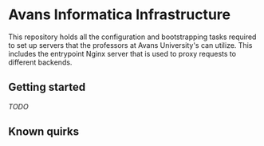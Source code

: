 # Avans Informatica Infrastructure

This repository holds all the configuration and bootstrapping tasks required to set up servers
that the professors at Avans University's can utilize. This includes the entrypoint Nginx server
that is used to proxy requests to different backends.

## Getting started

_TODO_

## Known quirks
